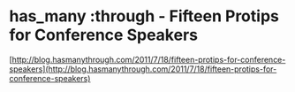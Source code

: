 <!--
id: 7780242071
link: http://tumblr.atmos.org/post/7780242071/has-many-through-fifteen-protips-for-conference
slug: has-many-through-fifteen-protips-for-conference
date: Mon Jul 18 2011 16:47:04 GMT-0700 (PDT)
publish: 2011-07-018
tags: 
title: has_many :through - Fifteen Protips for Conference Speakers
-->


has_many :through - Fifteen Protips for Conference Speakers
===========================================================

[http://blog.hasmanythrough.com/2011/7/18/fifteen-protips-for-conference-speakers](http://blog.hasmanythrough.com/2011/7/18/fifteen-protips-for-conference-speakers)

